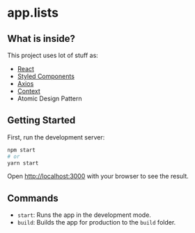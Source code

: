 # app.lists

## What is inside?
This project uses lot of stuff as:
- [React](https://pt-br.reactjs.org/)
- [Styled Components](https://styled-components.com/)
- [Axios](https://axios-http.com/docs/intro)
- [Context](https://pt-br.reactjs.org/docs/context.html)
- Atomic Design Pattern

## Getting Started

First, run the development server:

```bash
npm start
# or
yarn start
```

Open [http://localhost:3000](http://localhost:3000) with your browser to see the result.

## Commands

- `start`: Runs the app in the development mode.
- `build`: Builds the app for production to the `build` folder.
